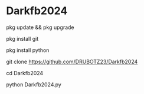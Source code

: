 # Darkfb2024






pkg update && pkg upgrade

pkg install git

pkg install python

git clone https://github.com/DRUBOTZ23/Darkfb2024

cd Darkfb2024

python Darkfb2024.py
